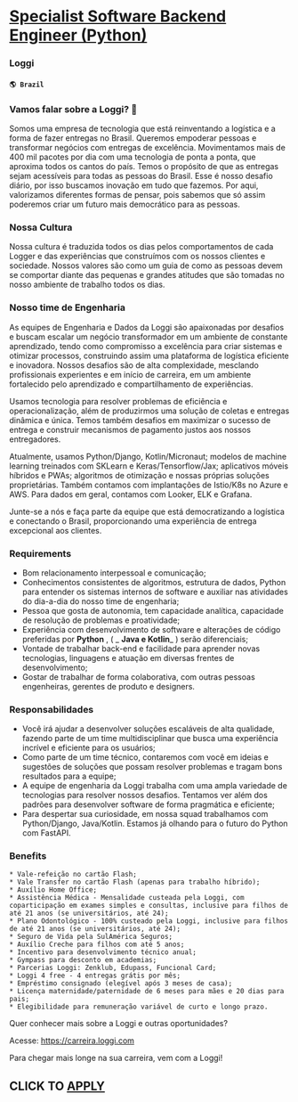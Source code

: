 # [Specialist Software Backend Engineer (Python)](https://www.remotewlb.com/apply/specialist-software-backend-engineer-python-68474)  
### Loggi  
#### `🌎 Brazil`  

### Vamos falar sobre a Loggi? 💙

Somos uma empresa de tecnologia que está reinventando a logística e a forma de fazer entregas no Brasil. Queremos empoderar pessoas e transformar negócios com entregas de excelência. Movimentamos mais de 400 mil pacotes por dia com uma tecnologia de ponta a ponta, que aproxima todos os cantos do país. Temos o propósito de que as entregas sejam acessíveis para todas as pessoas do Brasil. Esse é nosso desafio diário, por isso buscamos inovação em tudo que fazemos. Por aqui, valorizamos diferentes formas de pensar, pois sabemos que só assim poderemos criar um futuro mais democrático para as pessoas.

### Nossa Cultura

Nossa cultura é traduzida todos os dias pelos comportamentos de cada Logger e das experiências que construímos com os nossos clientes e sociedade. Nossos valores são como um guia de como as pessoas devem se comportar diante das pequenas e grandes atitudes que são tomadas no nosso ambiente de trabalho todos os dias.

### Nosso time de Engenharia

As equipes de Engenharia e Dados da Loggi são apaixonadas por desafios e buscam escalar um negócio transformador em um ambiente de constante aprendizado, tendo como compromisso a excelência para criar sistemas e otimizar processos, construindo assim uma plataforma de logística eficiente e inovadora. Nossos desafios são de alta complexidade, mesclando profissionais experientes e em início de carreira, em um ambiente fortalecido pelo aprendizado e compartilhamento de experiências.

Usamos tecnologia para resolver problemas de eficiência e operacionalização, além de produzirmos uma solução de coletas e entregas dinâmica e única. Temos também desafios em maximizar o sucesso de entrega e construir mecanismos de pagamento justos aos nossos entregadores.

Atualmente, usamos Python/Django, Kotlin/Micronaut; modelos de machine learning treinados com SKLearn e Keras/Tensorflow/Jax; aplicativos móveis híbridos e PWAs; algoritmos de otimização e nossas próprias soluções proprietárias. Também contamos com implantações de Istio/K8s no Azure e AWS. Para dados em geral, contamos com Looker, ELK e Grafana.

Junte-se a nós e faça parte da equipe que está democratizando a logística e conectando o Brasil, proporcionando uma experiência de entrega excepcional aos clientes.

### Requirements

  * Bom relacionamento interpessoal e comunicação;
  * Conhecimentos consistentes de algoritmos, estrutura de dados, Python para entender os sistemas internos de software e auxiliar nas atividades do dia-a-dia do nosso time de engenharia;
  * Pessoa que gosta de autonomia, tem capacidade analítica, capacidade de resolução de problemas e proatividade;
  * Experiência com desenvolvimento de software e alterações de código preferidas por **Python** , ( _ **Java e Kotlin**_ ) serão diferenciais;
  * Vontade de trabalhar back-end e facilidade para aprender novas tecnologias, linguagens e atuação em diversas frentes de desenvolvimento;
  * Gostar de trabalhar de forma colaborativa, com outras pessoas engenheiras, gerentes de produto e designers.

### Responsabilidades

  * Você irá ajudar a desenvolver soluções escaláveis de alta qualidade, fazendo parte de um time multidisciplinar que busca uma experiência incrível e eficiente para os usuários;
  * Como parte de um time técnico, contaremos com você em ideias e sugestões de soluções que possam resolver problemas e tragam bons resultados para a equipe;
  * A equipe de engenharia da Loggi trabalha com uma ampla variedade de tecnologias para resolver nossos desafios. Tentamos ver além dos padrões para desenvolver software de forma pragmática e eficiente;
  * Para despertar sua curiosidade, em nossa squad trabalhamos com Python/Django, Java/Kotlin. Estamos já olhando para o futuro do Python com FastAPI.

### Benefits

    * Vale-refeição no cartão Flash;
    * Vale Transfer no cartão Flash (apenas para trabalho híbrido);
    * Auxílio Home Office;
    * Assistência Médica - Mensalidade custeada pela Loggi, com coparticipação em exames simples e consultas, inclusive para filhos de até 21 anos (se universitários, até 24);
    * Plano Odontológico - 100% custeado pela Loggi, inclusive para filhos de até 21 anos (se universitários, até 24);
    * Seguro de Vida pela SulAmérica Seguros;
    * Auxílio Creche para filhos com até 5 anos;
    * Incentivo para desenvolvimento técnico anual;
    * Gympass para desconto em academias;
    * Parcerias Loggi: Zenklub, Edupass, Funcional Card;
    * Loggi 4 free - 4 entregas grátis por mês;
    * Empréstimo consignado (elegível após 3 meses de casa);
    * Licença maternidade/paternidade de 6 meses para mães e 20 dias para pais;
    * Elegibilidade para remuneração variável de curto e longo prazo.

Quer conhecer mais sobre a Loggi e outras oportunidades?

Acesse: https://carreira.loggi.com

Para chegar mais longe na sua carreira, vem com a Loggi!

  
## CLICK TO [APPLY](https://www.remotewlb.com/apply/specialist-software-backend-engineer-python-68474)

